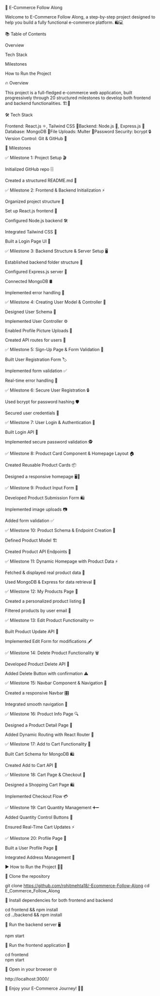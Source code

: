🚀 E-Commerce Follow Along

Welcome to E-Commerce Follow Along, a step-by-step project designed to help you build a fully functional e-commerce platform. 🛍️💻

📚 Table of Contents

Overview

Tech Stack

Milestones

How to Run the Project

🔥 Overview

This project is a full-fledged e-commerce web application, built progressively through 20 structured milestones to develop both frontend and backend functionalities. 🏗️🚀

🛠️ Tech Stack

Frontend: React.js ⚛️, Tailwind CSS 🎨Backend: Node.js 🌿, Express.js 🚀Database: MongoDB 🍃File Uploads: Multer 📂Password Security: bcrypt 🔒Version Control: Git & GitHub 🐙

🎯 Milestones

✅ Milestone 1: Project Setup 🎬

Initialized GitHub repo 🗄️

Created a structured README.md 📖

✅ Milestone 2: Frontend & Backend Initialization ⚡

Organized project structure 📁

Set up React.js frontend 🎨

Configured Node.js backend 🛠️

Integrated Tailwind CSS 💅

Built a Login Page UI 🔐

✅ Milestone 3: Backend Structure & Server Setup 🖥️

Established backend folder structure 📂

Configured Express.js server 🚀

Connected MongoDB 🛢️

Implemented error handling 🚧

✅ Milestone 4: Creating User Model & Controller 👤

Designed User Schema 📝

Implemented User Controller ⚙️

Enabled Profile Picture Uploads 📸

Created API routes for users 🔗

✅ Milestone 5: Sign-Up Page & Form Validation 📝

Built User Registration Form 🏷️

Implemented form validation ✅

Real-time error handling 🚦

✅ Milestone 6: Secure User Registration 🔒

Used bcrypt for password hashing 🛡️

Secured user credentials 🏰

✅ Milestone 7: User Login & Authentication 🔑

Built Login API 🔁

Implemented secure password validation 🕵️

✅ Milestone 8: Product Card Component & Homepage Layout 🏠

Created Reusable Product Cards 📦

Designed a responsive homepage 🖥️📱

✅ Milestone 9: Product Input Form 📝

Developed Product Submission Form 🛍️

Implemented image uploads 📷

Added form validation ✅

✅ Milestone 10: Product Schema & Endpoint Creation 📜

Defined Product Model 🏗️

Created Product API Endpoints 🔗

✅ Milestone 11: Dynamic Homepage with Product Data ⚡

Fetched & displayed real product data 🔄

Used MongoDB & Express for data retrieval 📡

✅ Milestone 12: My Products Page 📌

Created a personalized product listing 👤

Filtered products by user email 📩

✅ Milestone 13: Edit Product Functionality ✏️

Built Product Update API 🔄

Implemented Edit Form for modifications 🖋️

✅ Milestone 14: Delete Product Functionality 🗑️

Developed Product Delete API 🚀

Added Delete Button with confirmation ⚠️

✅ Milestone 15: Navbar Component & Navigation 🚏

Created a responsive Navbar 🎛️

Integrated smooth navigation 🧭

✅ Milestone 16: Product Info Page 🔍

Designed a Product Detail Page 📖

Added Dynamic Routing with React Router 🚦

✅ Milestone 17: Add to Cart Functionality 🛒

Built Cart Schema for MongoDB 🛍️

Created Add to Cart API 🔄

✅ Milestone 18: Cart Page & Checkout 🏁

Designed a Shopping Cart Page 🛍️

Implemented Checkout Flow 💳

✅ Milestone 19: Cart Quantity Management ➕➖

Added Quantity Control Buttons 🔢

Ensured Real-Time Cart Updates ⚡

✅ Milestone 20: Profile Page 👤

Built a User Profile Page 🏡

Integrated Address Management 📍

▶️ How to Run the Project 🏃‍♂️

📌 Clone the repository

 git clone https://github.com/rohitmehta18/-Ecommerce-Follow-Along
 cd E_Commerce_Follow_Along  

📌 Install dependencies for both frontend and backend

 cd frontend && npm install  
 cd ../backend && npm install  

📌 Run the backend server 🖥️

 npm start  

📌 Run the frontend application 🎨

 cd frontend  
 npm start  

📌 Open in your browser 🌐

 http://localhost:3000/  

🚀 Enjoy your E-Commerce Journey! 🛒💖

